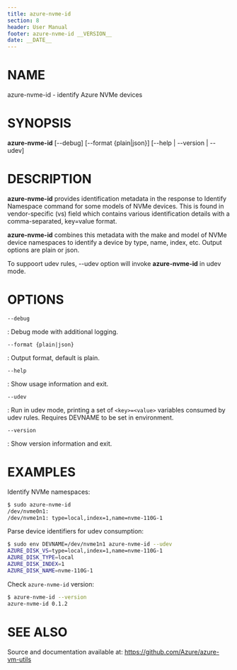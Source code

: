 ```yaml
---
title: azure-nvme-id
section: 8
header: User Manual
footer: azure-nvme-id __VERSION__
date: __DATE__
---
```


# NAME

azure-nvme-id - identify Azure NVMe devices

# SYNOPSIS

**azure-nvme-id** [\-\-debug] [\-\-format {plain|json}] [\-\-help | \-\-version | \-\-udev]

# DESCRIPTION

**azure-nvme-id** provides identification metadata in the response to Identify Namespace command for some models of NVMe devices.
This is found in vendor-specific (vs) field which contains various identification details with a comma-separated, key=value format.

**azure-nvme-id** combines this metadata with the make and model of NVMe device namespaces to identify a device by
type, name, index, etc. Output options are plain or json.

To suppoort udev rules, \-\-udev option will invoke **azure-nvme-id** in udev mode.

# OPTIONS

`--debug`

: Debug mode with additional logging.

`--format {plain|json}`

: Output format, default is plain.

`--help`

:  Show usage information and exit.

`--udev`

:  Run in udev mode, printing a set of `<key>=<value>` variables consumed by udev rules.  Requires DEVNAME to be set in environment.

`--version`

:  Show version information and exit.

# EXAMPLES

Identify NVMe namespaces:

```bash
$ sudo azure-nvme-id
/dev/nvme0n1:
/dev/nvme1n1: type=local,index=1,name=nvme-110G-1
```

Parse device identifiers for udev consumption:

```bash
$ sudo env DEVNAME=/dev/nvme1n1 azure-nvme-id --udev
AZURE_DISK_VS=type=local,index=1,name=nvme-110G-1
AZURE_DISK_TYPE=local
AZURE_DISK_INDEX=1
AZURE_DISK_NAME=nvme-110G-1
```

Check `azure-nvme-id` version:

```bash
$ azure-nvme-id --version
azure-nvme-id 0.1.2
```

# SEE ALSO

Source and documentation available at: <https://github.com/Azure/azure-vm-utils>
